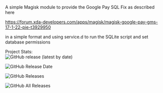 A simple Magisk module to provide the Google Pay SQL Fix as described here

https://forum.xda-developers.com/apps/magisk/magisk-google-pay-gms-17-1-22-pie-t3929950

in a simple format and using service.d to run the SQLite script and set database permissions

Project Stats:   
![GitHub release (latest by date)](https://img.shields.io/github/v/release/stylemessiah/GPay-SQLite-Fix?style=plastic)

![GitHub Release Date](https://img.shields.io/github/release-date/stylemessiah/GPay-SQLite-Fix?style=plastic)

![GitHub Releases](https://img.shields.io/github/downloads/stylemessiah/GPay-SQLite-Fix/latest/total?label=Downloads%20%28Latest%20Release%29&style=plastic)

![GitHub All Releases](https://img.shields.io/github/downloads/stylemessiah/GPay-SQLite-Fix/total?label=Total%20Downloads&style=plastic)


